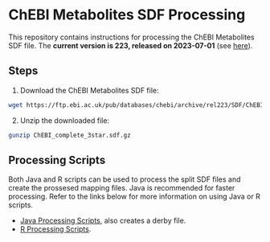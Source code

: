 # ChEBI Metabolites SDF Processing

This repository contains instructions for processing the ChEBI Metabolites SDF file. The **current version is 223, released on 2023-07-01** (see [here](https://ftp.ebi.ac.uk/pub/databases/chebi/archive/rel223/)).

## Steps

1. Download the ChEBI Metabolites SDF file:
```bash
wget https://ftp.ebi.ac.uk/pub/databases/chebi/archive/rel223/SDF/ChEBI_complete_3star.sdf.gz
```

2. Unzip the downloaded file:
```bash
gunzip ChEBI_complete_3star.sdf.gz
```

## Processing Scripts
Both Java and R scripts can be used to process the split SDF files and create the prossesed mapping files. Java is recommended for faster processing. Refer to the links below for more information on using Java or R scripts.

- [Java Processing Scripts](https://github.com/tabbassidaloii/create-bridgedb-secondary2primary/blob/main/src/org/bridgedb/sec2pri/ChEBI_SDF_sec2pri.java), also creates a derby file.
- [R Processing Scripts](https://github.com/tabbassidaloii/BridgeDb-Shiny/blob/main/Docker/app/datasources/ChEBI_processing.R).  
